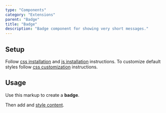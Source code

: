 ```yaml
---
type: "Components"
category: "Extensions"
parent: "Badge"
title: "Badge"
description: "Badge component for showing very short messages."
---
```


## Setup

Follow [css installation](/introduction/getting-started/setup#css-installation) and [js installation](/introduction/getting-started/setup#js-installation) instructions. To customize default styles follow [css customization](/introduction/getting-started/setup#css-customization) instructions.

## Usage

Use this markup to create a **badge**.

<script type="text/plain" class="language-markup">
  <div class="badge">
    <!-- content -->
  </div>
</script>

Then add and [style content](/components/extensions/badge/content).

<demo>
  <demovanilla src="vanilla/components/extensions/badge/usage">
  </demovanilla>
</demo>
